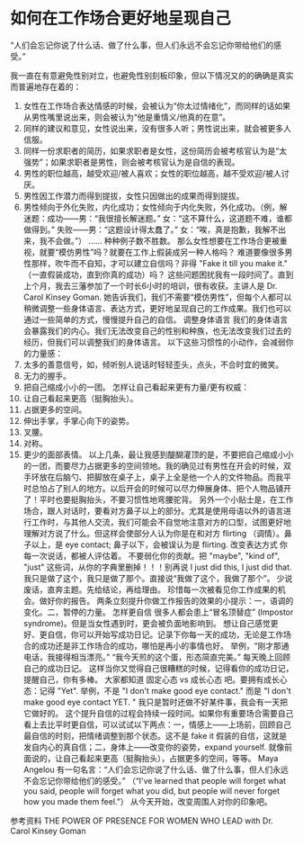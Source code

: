# 如何在工作场合更好地呈现自己


“人们会忘记你说了什么话、做了什么事，但人们永远不会忘记你带给他们的感受。”

我一直在有意避免性别对立，也避免性别刻板印象，但以下情况又的的确确是真实而普遍地存在着的：
1. 女性在工作场合表达情感的时候，会被认为“你太过情绪化”，而同样的话如果从男性嘴里说出来，则会被认为“他是重情义/他真的在意”。
2. 同样的建议和意见，女性说出来，没有很多人听；男性说出来，就会被更多人信服。
3. 同样一份求职者的简历，如果求职者是女性，这份简历会被考核官认为是“太强势”；如果求职者是男性，则会被考核官认为是自信的表现。
4. 男性的职位越高，越受欢迎/被人喜欢；女性的职位越高，越不受欢迎/被人讨厌。
5. 男性因工作潜力而得到提拔，女性只因做出的成果而得到提拔。
6. 男性倾向于外化失败，内化成功；女性倾向于内化失败，外化成功。（例，解迷题：成功——男：“我很擅长解迷题。” 女：“这不算什么，这道题不难，谁都做得到。” 失败——男：“这题设计得太蠢了。” 女：“唉，真是抱歉，我解不出来，我不会做。”）
……
种种例子数不胜数。
那么女性想要在工作场合更被重视，就要“模仿男性”吗？就要在工作上假装成另一种人格吗？
难道要像很多男性那样，吹牛而不自知，才可以建立自信吗？非得 "Fake it till you make it." （一直假装成功，直到你真的成功）吗？
这些问题困扰我有一段时间了。直到上个月，我去三藩参加了一个时长6小时的培训，很有收获。主讲人是 Dr. Carol Kinsey Goman. 她告诉我们，我们不需要“模仿男性”，但每个人都可以稍微调整一些身体语言、表达方式，更好地呈现自己的工作成果。我们也可以通过一些简单的方式，慢慢提升自己的自信。
调整身体语言
我们的身体语言会暴露我们的内心。我们无法改变自己的性别和种族，也无法改变我们过去的经历，但我们可以调整我们的身体语言。
以下这些习惯性的小动作，会减弱你的力量感：
1. 太多的善意信号，如，倾听别人说话时轻轻歪头，点头，不合时宜的微笑。
2. 无力的握手。
3. 把自己缩成小小的一团。
怎样让自己看起来更有力量/更有权威：
1. 让自己看起来更高（挺胸抬头）。
2. 占据更多的空间。
3. 伸出手掌，手掌心向下的姿势。
4. 叉腰。
5. 对称。
6. 更少的面部表情。
以上几条，最让我感到醍醐灌顶的是，不要把自己缩成小小的一团，而要尽力占据更多的空间领地。我的确见过有男性在开会的时候，双手环放在后脑勺、把脚放在桌子上，桌子上全是他一个人的文件物品。而我平时总怕占了别人的地方。以后开会的时候可以尽力伸展身体、把个人物品铺开了！平时也要挺胸抬头，不要习惯性地弯腰驼背。
另外一个小贴士是，在工作场合，跟人对话时，要看对方鼻子以上的部分。尤其是使用母语以外的语言进行工作时，与其他人交流，我们可能会不自觉地注意对方的口型，试图更好地理解对方说了什么。但这样会使部分人认为你是在和对方 flirting （调情）。鼻子以上，是 eye contact; 鼻子以下，会被误认为是 flirting.
改变表达方式
你每一次说话，都被人评估着。
不要弱化你的贡献。把 "maybe", "kind of", "just" 这些词，从你的字典里删掉！！！别再说 I just did this, I just did that. 我只是做了这个，我只是做了那个。直接说“我做了这个，我做了那个”。
少说废话，直奔主题。先给结论，再给理由。
珍惜每一次被看见你工作成果的机会。做好你的报告。
两条立刻提升你做工作报告的效果的小提示：一，语调的变化。二，暂停的力量。
怎样更自信
很多人都会患上“冒名顶替症” (Impostor syndrome)。但是当女性遇到时，更会被负面地影响到。
想让自己感觉更好、更自信，你可以开始写成功日记。记录下你每一天的成功，无论是工作场合的成功还是非工作场合的成功，哪怕是再小的事情也好。
举例，“刚才那通电话，我接得相当漂亮。” “我今天煎的这个蛋，形态简直完美。”
每天晚上回顾自己的成功日记。
这样当你又觉得自己很糟糕的时候，记得看你的成功日记，提醒自己，你有多棒。
大家都知道 固定心态 vs 成长心态 吧。要拥有成长心态：记得 "Yet".
举例，不是 "I don't make good eye contact." 而是 "I don't make good eye contact YET. " 我只是暂时还做不好某件事，我会有一天把它做好的。
这个提升自信的过程会持续一段时间。如果你有重要场合需要自己看上去比平时更自信，可以试试以下两点：一，情感上——上场前，回顾自己最自信的时刻，把情绪调整到那个状态。这不是 fake it 假装的自信，这就是发自内心的真自信；二，身体上——改变你的姿势，expand yourself. 就像前面说的，让自己看起来更高（挺胸抬头），占据更多的空间，等等。
Maya Angelou 有一句名言：“人们会忘记你说了什么话、做了什么事，但人们永远不会忘记你带给他们的感受。” （“I've learned that people will forget what you said, people will forget what you did, but people will never forget how you made them feel.”）
从今天开始，改变周围人对你的印象吧。

参考资料
THE POWER OF PRESENCE FOR WOMEN WHO LEAD with Dr. Carol Kinsey Goman

